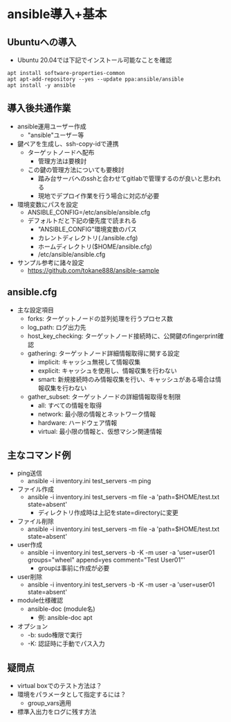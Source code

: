 # ansible導入+基本

## Ubuntuへの導入

* Ubuntu 20.04では下記でインストール可能なことを確認

```
apt install software-properties-common
apt apt-add-repository --yes --update ppa:ansible/ansible
apt install -y ansible
```

## 導入後共通作業

* ansible運用ユーザー作成
  * "ansible"ユーザー等
* 鍵ペアを生成し、ssh-copy-idで連携
  * ターゲットノードへ配布
    * 管理方法は要検討
  * この鍵の管理方法についても要検討
    * 踏み台サーバへのsshと合わせてgitlabで管理するのが良いと思われる
    * 現地でデプロイ作業を行う場合に対応が必要
* 環境変数にパスを設定
  * ANSIBLE_CONFIG=/etc/ansible/ansible.cfg
  * デフォルトだと下記の優先度で読まれる
    * "ANSIBLE_CONFIG"環境変数のパス
    * カレントディレクトリ(./ansible.cfg)
    * ホームディレクトリ($HOME/ansible.cfg)
    * /etc/ansible/ansible.cfg
* サンプル参考に諸々設定
  * https://github.com/tokane888/ansible-sample

## ansible.cfg

* 主な設定項目
  * forks: ターゲットノードの並列処理を行うプロセス数
  * log_path: ログ出力先
  * host_key_checking: ターゲットノード接続時に、公開鍵のfingerprint確認
  * gathering: ターゲットノード詳細情報取得に関する設定
    * implicit: キャッシュ無視して情報収集
    * explicit: キャッシュを使用し、情報収集を行わない
    * smart: 新規接続時のみ情報収集を行い、キャッシュがある場合は情報収集を行わない
  * gather_subset: ターゲットノードの詳細情報取得を制限
    * all: すべての情報を取得
    * network: 最小限の情報とネットワーク情報
    * hardware: ハードウェア情報
    * virtual: 最小限の情報と、仮想マシン関連情報

## 主なコマンド例

* ping送信
  * ansible -i inventory.ini test_servers -m ping
* ファイル作成
  * ansible -i inventory.ini test_servers -m file -a 'path=$HOME/test.txt state=absent'
    * ディレクトリ作成時は上記をstate=directoryに変更
* ファイル削除
  * ansible -i inventory.ini test_servers -m file -a 'path=$HOME/test.txt state=absent'
* user作成
  * ansible -i inventory.ini test_servers -b -K -m user -a 'user=user01 groups="wheel" append=yes comment="Test User01"'
    * groupは事前に作成が必要
* user削除
  * ansible -i inventory.ini test_servers -b -K -m user -a 'user=user01 state=absent'
* module仕様確認
  * ansible-doc (module名)
    * 例: ansible-doc apt
* オプション
  * -b: sudo権限で実行
  * -K: 認証時に手動でパス入力

## 疑問点

* virtual boxでのテスト方法は？
* 環境をパラメータとして指定するには？
  * group_vars適用
* 標準入出力をログに残す方法

